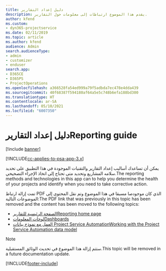 ```yaml
---
title: دليل إعداد التقارير
description: يقدم هذا الموضوع ارتباطات إلى معلومات حول التقارير.
author: kfend
ms.custom:
- dyn365-projectservice
ms.date: 02/11/2019
ms.topic: article
ms.author: kfend
audience: Admin
search.audienceType:
- admin
- customizer
- enduser
search.app:
- D365CE
- D365PS
- ProjectOperations
ms.openlocfilehash: a366528fa54ed999a79f5adbda7ec478e4dda439
ms.sourcegitcommit: 40f68387f594180af64a5e5c748b6efa188bd300
ms.translationtype: HT
ms.contentlocale: ar-SA
ms.lasthandoff: 05/10/2021
ms.locfileid: "6007350"
---
```

# <a name="reporting-guide"></a><span data-ttu-id="30201-103">دليل إعداد التقارير</span><span class="sxs-lookup"><span data-stu-id="30201-103">Reporting guide</span></span>

[!include [banner](../../includes/psa-now-project-operations.md)]

[!INCLUDE[cc-applies-to-psa-app-3.x](../../includes/cc-applies-to-psa-app-3x.md)]

<span data-ttu-id="30201-104">يمكن أن تساعدك أساليب إعداد التقارير والتقنيات الموجودة في هذا التطبيق على تحديد سلامه المشاريع وتحديد متى تحتاج إلى اتخاذ الإجراء التصحيحي.</span><span class="sxs-lookup"><span data-stu-id="30201-104">The reporting methods and technologies in this app can to help you determine the health of your projects and identify when you need to take corrective action.</span></span> 

<span data-ttu-id="30201-105">تمت إزالة ارتباط PDF الذي كان موجودصا مسبقا في هذا الموضوع وتم نقل المحتوى إلى الموضوعات التالية:</span><span class="sxs-lookup"><span data-stu-id="30201-105">The PDF link that was previously in this topic has been removed and the content has been moved to the following topics:</span></span>

- [<span data-ttu-id="30201-106">الصفحة الرئيسية للتقارير</span><span class="sxs-lookup"><span data-stu-id="30201-106">Reporting home page</span></span>](../reports-reporting-dynamics-365-project-service.md)
- [<span data-ttu-id="30201-107">لوحات المعلومات</span><span class="sxs-lookup"><span data-stu-id="30201-107">Dashboards</span></span>](../reports-dashboards.md)
- [<span data-ttu-id="30201-108">العمل مع نموذج بيانات Project Service Automation</span><span class="sxs-lookup"><span data-stu-id="30201-108">Working with the Project Service Automation data model</span></span>](../reports-working-project-service-data-model.md)

> [!NOTE]
> <span data-ttu-id="30201-109">ستتم إزالة هذا الموضوع في تحديث الوثائق المستقبلية.</span><span class="sxs-lookup"><span data-stu-id="30201-109">This topic will be removed in a future documentation update.</span></span> 


[!INCLUDE[footer-include](../../includes/footer-banner.md)]